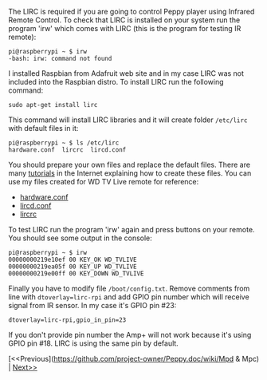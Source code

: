The LIRC is required if you are going to control Peppy player using Infrared Remote Control. To check that LIRC is installed on your system run the program 'irw' which comes with LIRC (this is the program for testing IR remote):
```
pi@raspberrypi ~ $ irw
-bash: irw: command not found
```
I installed Raspbian from Adafruit web site and in my case LIRC was not included into the Raspbian distro. To install LIRC run the following command:
```
sudo apt-get install lirc
``` 
This command will install LIRC libraries and it will create folder ```/etc/lirc``` with default files in it:
```
pi@raspberrypi ~ $ ls /etc/lirc
hardware.conf  lircrc  lircd.conf
```
You should prepare your own files and replace the default files. There are many [tutorials](http://alexba.in/blog/2013/01/06/setting-up-lirc-on-the-raspberrypi/) in the Internet explaining how to create these files. You can use my files created for WD TV Live remote for reference:

* [hardware.conf](https://github.com/project-owner/Peppy.doc/blob/master/files/hardware.conf)
* [lircd.conf](https://github.com/project-owner/Peppy.doc/blob/master/files/lircd.conf)
* [lircrc](https://github.com/project-owner/Peppy.doc/blob/master/files/lircrc)

To test LIRC run the program 'irw' again and press buttons on your remote. You should see some output in the console:
```
pi@raspberrypi ~ $ irw
00000000219e10ef 00 KEY_OK WD_TVLIVE
00000000219ea05f 00 KEY_UP WD_TVLIVE
00000000219e00ff 00 KEY_DOWN WD_TVLIVE
```
Finally you have to modify file ```/boot/config.txt```. Remove comments from line with ```dtoverlay=lirc-rpi``` and add GPIO pin number which will receive signal from IR sensor. In my case it's GPIO pin #23:
```
dtoverlay=lirc-rpi,gpio_in_pin=23
```
If you don't provide pin number the Amp+ will not work because it's using GPIO pin #18. LIRC is using the same pin by default. 

[<<Previous](https://github.com/project-owner/Peppy.doc/wiki/Mpd & Mpc) | [Next>>](https://github.com/project-owner/Peppy.doc/wiki/Pylirc)